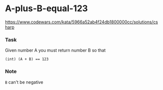 # A-plus-B-equal-123
https://www.codewars.com/kata/5966a52ab4f24db1800000cc/solutions/csharp

### Task
Given number A you must return number B so that
```
(int) (A + B) == 123
```
### Note
```B``` can't be negative
